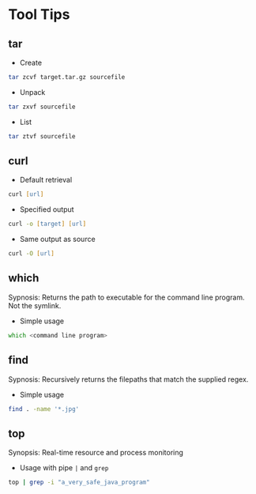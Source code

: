 # Tool Tips

## tar

-   Create

```zsh
tar zcvf target.tar.gz sourcefile
```

-   Unpack

```zsh
tar zxvf sourcefile
```

-   List

```zsh
tar ztvf sourcefile
```

## curl

-   Default retrieval

```zsh
curl [url]
```

-   Specified output

```zsh
curl -o [target] [url]
```

-   Same output as source

```zsh
curl -O [url]
```

## which

Sypnosis: Returns the path to executable for the command line program. Not the symlink.

-   Simple usage

```zsh
which <command line program>
```

## find

Sypnosis: Recursively returns the filepaths that match the supplied regex.

-   Simple usage

```zsh
find . -name '*.jpg'
```

## top

Synopsis: Real-time resource and process monitoring

-   Usage with pipe `|` and `grep`

```zsh
top | grep -i "a_very_safe_java_program"
```
